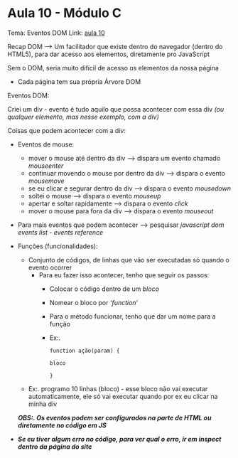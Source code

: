 # Aula 10 - Módulo C

Tema: Eventos DOM
Link: [aula 10](https://youtu.be/wWnBB-mZIvY?si=LyVGTLgEY82jZ9Ny)

Recap DOM —> Um facilitador que existe dentro do navegador (dentro do HTML5), para dar acesso aos elementos, diretamente pro JavaScript

Sem o DOM, seria muito difícil de acesso os elementos da nossa página

- Cada página tem sua própria Árvore DOM

Eventos DOM:

Criei um div - evento é tudo aquilo que possa acontecer com essa div *(ou qualquer elemento, mas nesse exemplo, com a div)*

Coisas que podem acontecer com a div:

- Eventos de mouse:
    - mover o mouse até dentro da div —> dispara um evento chamado *mouseenter*
    - continuar movendo o mouse por dentro da div —> dispara o evento *mousemove*
    - se eu clicar e segurar dentro da div —> dispara o evento *mousedown*
    - soltei o mouse —> dispara o evento *mouseup*
    - apertar e soltar rapidamente —> dispara o evento *click*
    - mover o mouse para fora da div   —> dispara o evento *mouseout*
- Para mais eventos que podem acontecer —> pesquisar *javascript dom events list - events reference*

- Funções (funcionalidades):
    - Conjunto de códigos, de linhas que vão ser executadas só quando o evento ocorrer
        - Para eu fazer isso acontecer, tenho que seguir os passos:
            - Colocar o código dentro de um *bloco*
            - Nomear o bloco por *‘function’*
            - Para o método funcionar, tenho que dar um nome para a função
            - Ex:.
            
                  function ação(param) {
            
                  bloco       
            
                  } 
            
    - Ex:. programo 10 linhas (bloco) - esse bloco não vai executar automaticamente, ele só vai executar quando por ex eu clicar na minha div
    
    ***OBS:. Os eventos podem ser configurados na parte de HTML ou diretamente no código em JS***
    
- ***Se eu tiver algum erro no código, para ver qual o erro, ir em inspect dentro da página do site***